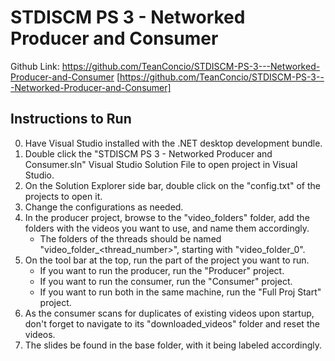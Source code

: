 # STDISCM PS 3 - Networked Producer and Consumer

Github Link: https://github.com/TeanConcio/STDISCM-PS-3---Networked-Producer-and-Consumer [https://github.com/TeanConcio/STDISCM-PS-3---Networked-Producer-and-Consumer]

## Instructions to Run
0. Have Visual Studio installed with the .NET desktop development bundle.
1. Double click the "STDISCM PS 3 - Networked Producer and Consumer.sln" Visual Studio Solution File to open project in Visual Studio.
2. On the Solution Explorer side bar, double click on the "config.txt" of the projects to open it.
3. Change the configurations as needed.
4. In the producer project, browse to the "video_folders" folder, add the folders with the videos you want to use, and name them accordingly.
	- The folders of the threads should be named "video_folder_<thread_number>", starting with "video_folder_0".
5. On the tool bar at the top, run the part of the project you want to run.
	- If you want to run the producer, run the "Producer" project.
	- If you want to run the consumer, run the "Consumer" project.
	- If you want to run both in the same machine, run the "Full Proj Start" project.
6. As the consumer scans for duplicates of existing videos upon startup, don't forget to navigate to its "downloaded_videos" folder and reset the videos.
7. The slides be found in the base folder, with it being labeled accordingly.
